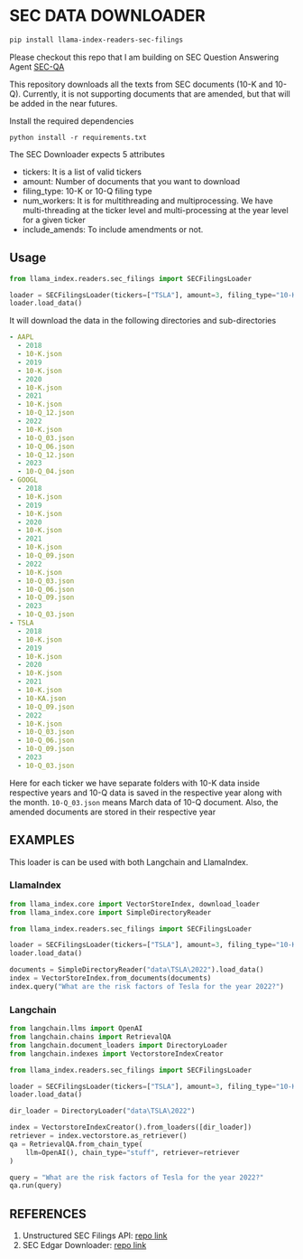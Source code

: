 # SEC DATA DOWNLOADER

```bash
pip install llama-index-readers-sec-filings
```

Please checkout this repo that I am building on SEC Question Answering Agent [SEC-QA](https://github.com/Athe-kunal/SEC-QA-Agent)

This repository downloads all the texts from SEC documents (10-K and 10-Q). Currently, it is not supporting documents that are amended, but that will be added in the near futures.

Install the required dependencies

```
python install -r requirements.txt
```

The SEC Downloader expects 5 attributes

- tickers: It is a list of valid tickers
- amount: Number of documents that you want to download
- filing_type: 10-K or 10-Q filing type
- num_workers: It is for multithreading and multiprocessing. We have multi-threading at the ticker level and multi-processing at the year level for a given ticker
- include_amends: To include amendments or not.

## Usage

```python
from llama_index.readers.sec_filings import SECFilingsLoader

loader = SECFilingsLoader(tickers=["TSLA"], amount=3, filing_type="10-K")
loader.load_data()
```

It will download the data in the following directories and sub-directories

```yaml
- AAPL
  - 2018
  - 10-K.json
  - 2019
  - 10-K.json
  - 2020
  - 10-K.json
  - 2021
  - 10-K.json
  - 10-Q_12.json
  - 2022
  - 10-K.json
  - 10-Q_03.json
  - 10-Q_06.json
  - 10-Q_12.json
  - 2023
  - 10-Q_04.json
- GOOGL
  - 2018
  - 10-K.json
  - 2019
  - 10-K.json
  - 2020
  - 10-K.json
  - 2021
  - 10-K.json
  - 10-Q_09.json
  - 2022
  - 10-K.json
  - 10-Q_03.json
  - 10-Q_06.json
  - 10-Q_09.json
  - 2023
  - 10-Q_03.json
- TSLA
  - 2018
  - 10-K.json
  - 2019
  - 10-K.json
  - 2020
  - 10-K.json
  - 2021
  - 10-K.json
  - 10-KA.json
  - 10-Q_09.json
  - 2022
  - 10-K.json
  - 10-Q_03.json
  - 10-Q_06.json
  - 10-Q_09.json
  - 2023
  - 10-Q_03.json
```

Here for each ticker we have separate folders with 10-K data inside respective years and 10-Q data is saved in the respective year along with the month. `10-Q_03.json` means March data of 10-Q document. Also, the amended documents are stored in their respective year

## EXAMPLES

This loader is can be used with both Langchain and LlamaIndex.

### LlamaIndex

```python
from llama_index.core import VectorStoreIndex, download_loader
from llama_index.core import SimpleDirectoryReader

from llama_index.readers.sec_filings import SECFilingsLoader

loader = SECFilingsLoader(tickers=["TSLA"], amount=3, filing_type="10-K")
loader.load_data()

documents = SimpleDirectoryReader("data\TSLA\2022").load_data()
index = VectorStoreIndex.from_documents(documents)
index.query("What are the risk factors of Tesla for the year 2022?")
```

### Langchain

```python
from langchain.llms import OpenAI
from langchain.chains import RetrievalQA
from langchain.document_loaders import DirectoryLoader
from langchain.indexes import VectorstoreIndexCreator

from llama_index.readers.sec_filings import SECFilingsLoader

loader = SECFilingsLoader(tickers=["TSLA"], amount=3, filing_type="10-K")
loader.load_data()

dir_loader = DirectoryLoader("data\TSLA\2022")

index = VectorstoreIndexCreator().from_loaders([dir_loader])
retriever = index.vectorstore.as_retriever()
qa = RetrievalQA.from_chain_type(
    llm=OpenAI(), chain_type="stuff", retriever=retriever
)

query = "What are the risk factors of Tesla for the year 2022?"
qa.run(query)
```

## REFERENCES

1. Unstructured SEC Filings API: [repo link](https://github.com/Unstructured-IO/pipeline-sec-filings/tree/main)
2. SEC Edgar Downloader: [repo link](https://github.com/jadchaar/sec-edgar-downloader)
